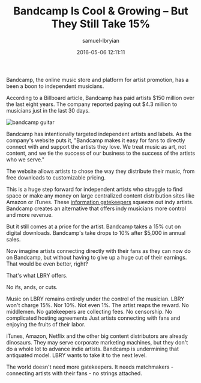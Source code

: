 ﻿---
author: samuel-lbryian
title: Bandcamp Is Cool & Growing – But They Still Take 15%
date: '2016-05-06 12:11:11'
---

Bandcamp, the online music store and platform for artist promotion, has a been a boon to independent musicians.

According to a Billboard article, Bandcamp has paid artists $150 million over the last eight years. The company reported paying out $4.3 million to musicians just in the last 30 days.

![bandcamp guitar](/img/news/cAchinL.jpg)

Bandcamp has intentionally targeted independent artists and labels. As the company's website puts it, "Bandcamp makes it easy for fans to directly connect with and support the artists they love. We treat music as art, not content, and we tie the success of our business to the success of the artists who we serve."

The website allows artists to chose the way they distribute their music, from free downloads to customizable pricing.

This is a huge step forward for independent artists who struggle to find space or make any money on large centralized content distribution sites like Amazon or iTunes. These [information gatekeepers](https://lbry.io/news/information-gatekeepers-make-our-culture-sick) squeeze out indy artists. Bandcamp creates an alternative that offers indy musicians more control and more revenue.

But it still comes at a price for the artist. Bandcamp takes a 15% cut on digital downloads. Bandcamp's take drops to 10% after $5,000 in annual sales.

Now imagine artists connecting directly with their fans as they can now do on Bandcamp, but without having to give up a huge cut of their earnings. That would be even better, right?

That's what LBRY offers.

No ifs, ands, or cuts.

Music on LBRY remains entirely under the control of the musician. LBRY won't charge 15%. Nor 10%. Not even 1%. The artist reaps the reward. No middlemen. No gatekeepers are collecting fees. No censorship. No complicated hosting agreements Just artists connecting with fans and enjoying the fruits of their labor.

iTunes, Amazon, Netflix and the other big content distributors are already dinosaurs. They may serve corporate marketing machines, but they don't do a whole lot to advance indie artists. Bandcamp is undermining that antiquated model. LBRY wants to take it to the next level.

The world doesn't need more gatekeepers. It needs matchmakers - connecting artists with their fans - no strings attached.
